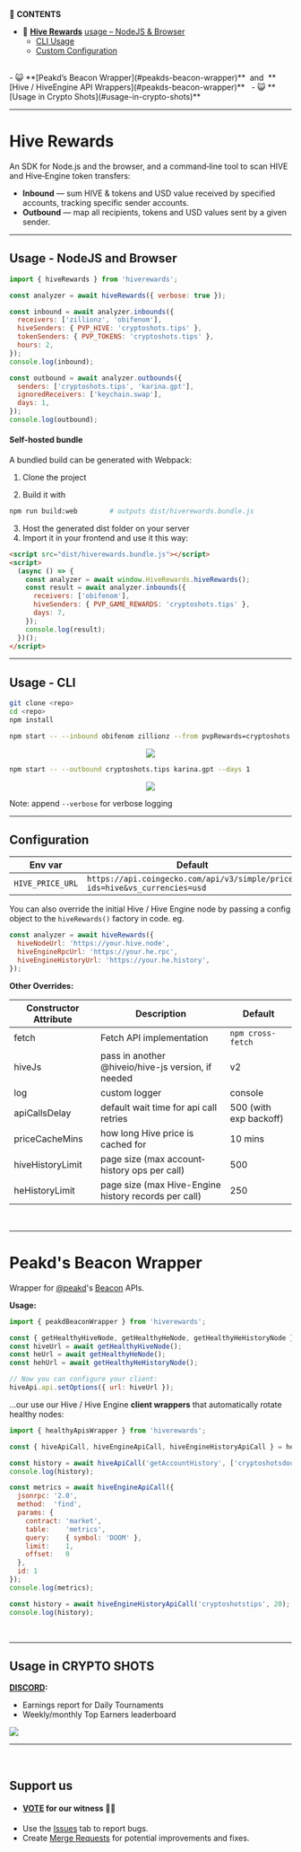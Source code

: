 
&nbsp;

📑 **CONTENTS**
<br>
- 💸 **[Hive Rewards]()** [usage – NodeJS & Browser](#usage---nodejs--browser)  
  - [CLI Usage](#usage---cli)  
  - [Custom Configuration](#configuration)
<br>
- 😺 **[Peakd’s Beacon Wrapper](#peakds-beacon-wrapper)** &nbsp;and &nbsp;**[Hive / HiveEngine API Wrappers](#peakds-beacon-wrapper)**
&nbsp;
- 😺 **[Usage in Crypto Shots](#usage-in-crypto-shots)**
<br>

-----

# Hive Rewards

An SDK for Node.js and the browser, and a command‑line tool to scan HIVE and Hive‑Engine token transfers:

- **Inbound** — sum HIVE & tokens and USD value received by specified accounts, tracking specific sender accounts.
- **Outbound** — map all recipients, tokens and USD values sent by a given sender.


---

## Usage - NodeJS and Browser

```js
import { hiveRewards } from 'hiverewards';

const analyzer = await hiveRewards({ verbose: true });

const inbound = await analyzer.inbounds({
  receivers: ['zillionz', 'obifenom'],
  hiveSenders: { PVP_HIVE: 'cryptoshots.tips' },
  tokenSenders: { PVP_TOKENS: 'cryptoshots.tips' },
  hours: 2,
});
console.log(inbound);

const outbound = await analyzer.outbounds({
  senders: ['cryptoshots.tips', 'karina.gpt'],
  ignoredReceivers: ['keychain.swap'],
  days: 1,
});
console.log(outbound);
```


#### Self-hosted bundle

A bundled build can be generated with Webpack:

1. Clone the project

2. Build it with
```bash
npm run build:web        # outputs dist/hiverewards.bundle.js
```

3. Host the generated dist folder on your server
4. Import it in your frontend and use it this way:

```html
<script src="dist/hiverewards.bundle.js"></script>
<script>
  (async () => {
    const analyzer = await window.HiveRewards.hiveRewards();
    const result = await analyzer.inbounds({
      receivers: ['obifenom'],
      hiveSenders: { PVP_GAME_REWARDS: 'cryptoshots.tips' },
      days: 7,
    });
    console.log(result);
  })();
</script>
```
-----

## Usage - CLI

```bash
git clone <repo>
cd <repo>
npm install
```

```bash
npm start -- --inbound obifenom zillionz --from pvpRewards=cryptoshots.tips pveRewards=cryptoshotsdoom --hours 24
```
<center>

![](./DOCS/images/Inbound.PNG)

</center>

```bash
npm start -- --outbound cryptoshots.tips karina.gpt --days 1
```

<center>

![](./DOCS/images/Outbound.PNG)

</center>

Note: append `--verbose` for verbose logging

-----

## Configuration

| Env var                       | Default                                                        |
|-------------------------------|----------------------------------------------------------------|
| `HIVE_PRICE_URL`              | `https://api.coingecko.com/api/v3/simple/price?ids=hive&vs_currencies=usd` |

You can also override the initial Hive / Hive Engine node by passing a config object to the `hiveRewards()` factory in code.
eg.
```js
const analyzer = await hiveRewards({
  hiveNodeUrl: 'https://your.hive.node',
  hiveEngineRpcUrl: 'https://your.he.rpc',
  hiveEngineHistoryUrl: 'https://your.he.history',
});
```

**Other Overrides:**

| Constructor Attribute | Description | Default |
|-------------------------------|---------------------------|-----------------------------|
| fetch             | Fetch API implementation |                       `npm cross-fetch`|
| hiveJs            | pass in another @hiveio/hive-js version, if needed |   v2 |
| log               | custom logger |                                         console |
| apiCallsDelay     | default wait time for api call retries |                500 (with exp backoff) |
| priceCacheMins    | how long Hive price is cached for |                     10 mins |
| hiveHistoryLimit  | page size (max account‐history ops per call) |          500 |
| heHistoryLimit    | page size (max Hive-Engine history records per call)  |          250 |


<br>

---

# Peakd's Beacon Wrapper

Wrapper for [@peakd](https://peakd.com/@peakd)'s [Beacon](https://beacon.peakd.com) APIs.

**Usage:**

```js
import { peakdBeaconWrapper } from 'hiverewards';

const { getHealthyHiveNode, getHealthyHeNode, getHealthyHeHistoryNode } = peakdBeaconWrapper;
const hiveUrl = await getHealthyHiveNode();
const heUrl = await getHealthyHeNode();
const hehUrl = await getHealthyHeHistoryNode();

// Now you can configure your client:
hiveApi.api.setOptions({ url: hiveUrl });
```

...our use our Hive / Hive Engine **client wrappers** that automatically rotate healthy nodes:


```js
import { healthyApisWrapper } from 'hiverewards';

const { hiveApiCall, hiveEngineApiCall, hiveEngineHistoryApiCall } = healthyApisWrapper;

const history = await hiveApiCall('getAccountHistory', ['cryptoshotsdoom', -1, 10]);
console.log(history);

const metrics = await hiveEngineApiCall({
  jsonrpc: '2.0',
  method:  'find',
  params: {
    contract: 'market',
    table:    'metrics',
    query:    { symbol: 'DOOM' },
    limit:    1,
    offset:   0
  },
  id: 1
});
console.log(metrics);

const history = await hiveEngineHistoryApiCall('cryptoshotstips', 20);
console.log(history);
```

<br>

---

## Usage in CRYPTO SHOTS

**[DISCORD](https://crypto-shots.com/discord):**
- Earnings report for Daily Tournaments
- Weekly/monthly Top Earners leaderboard

![](./DOCS/images/UsageCS.png)

---

<br>

## Support us

- #### [VOTE](https://vote.hive.uno/@crypto-shots) for our witness 🙇‍♂️
- Use the [Issues](https://github.com/Crypto-Shots/Hive-Rewards/issues) tab to report bugs.
- Create [Merge Requests](https://github.com/Crypto-Shots/Hive-Rewards/pulls) for potential improvements and fixes.

<br>
